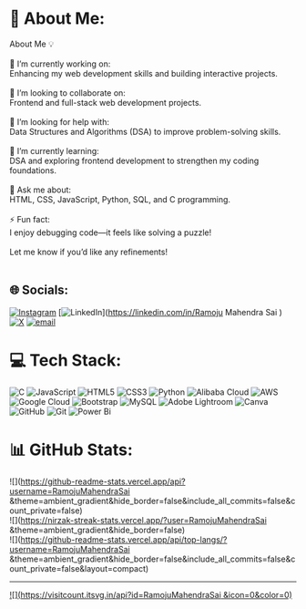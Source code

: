 # 💫 About Me:
About Me 💡<br><br>🚀 I’m currently working on:<br>Enhancing my web development skills and building interactive projects.<br><br>🤝 I’m looking to collaborate on:<br>Frontend and full-stack web development projects.<br><br>🌟 I’m looking for help with:<br>Data Structures and Algorithms (DSA) to improve problem-solving skills.<br><br>🌱 I’m currently learning:<br>DSA and exploring frontend development to strengthen my coding foundations.<br><br>💬 Ask me about:<br>HTML, CSS, JavaScript, Python, SQL, and C programming.<br><br>⚡ Fun fact:<br>I enjoy debugging code—it feels like solving a puzzle!<br><br>Let me know if you’d like any refinements!<br><br>


## 🌐 Socials:
[![Instagram](https://img.shields.io/badge/Instagram-%23E4405F.svg?logo=Instagram&logoColor=white)](https://instagram.com/mahendrasai38 ) [![LinkedIn](https://img.shields.io/badge/LinkedIn-%230077B5.svg?logo=linkedin&logoColor=white)](https://linkedin.com/in/Ramoju Mahendra Sai ) [![X](https://img.shields.io/badge/X-black.svg?logo=X&logoColor=white)](https://x.com/mahendrasai38 ) [![email](https://img.shields.io/badge/Email-D14836?logo=gmail&logoColor=white)](mailto:saimahendra091@gmail.com) 

# 💻 Tech Stack:
![C](https://img.shields.io/badge/c-%2300599C.svg?style=for-the-badge&logo=c&logoColor=white) ![JavaScript](https://img.shields.io/badge/javascript-%23323330.svg?style=for-the-badge&logo=javascript&logoColor=%23F7DF1E) ![HTML5](https://img.shields.io/badge/html5-%23E34F26.svg?style=for-the-badge&logo=html5&logoColor=white) ![CSS3](https://img.shields.io/badge/css3-%231572B6.svg?style=for-the-badge&logo=css3&logoColor=white) ![Python](https://img.shields.io/badge/python-3670A0?style=for-the-badge&logo=python&logoColor=ffdd54) ![Alibaba Cloud](https://img.shields.io/badge/AlibabaCloud-%23FF6701.svg?style=for-the-badge&logo=alibabacloud&logoColor=white) ![AWS](https://img.shields.io/badge/AWS-%23FF9900.svg?style=for-the-badge&logo=amazon-aws&logoColor=white) ![Google Cloud](https://img.shields.io/badge/GoogleCloud-%234285F4.svg?style=for-the-badge&logo=google-cloud&logoColor=white) ![Bootstrap](https://img.shields.io/badge/bootstrap-%238511FA.svg?style=for-the-badge&logo=bootstrap&logoColor=white) ![MySQL](https://img.shields.io/badge/mysql-4479A1.svg?style=for-the-badge&logo=mysql&logoColor=white) ![Adobe Lightroom](https://img.shields.io/badge/Adobe%20Lightroom-31A8FF.svg?style=for-the-badge&logo=Adobe%20Lightroom&logoColor=white) ![Canva](https://img.shields.io/badge/Canva-%2300C4CC.svg?style=for-the-badge&logo=Canva&logoColor=white) ![GitHub](https://img.shields.io/badge/github-%23121011.svg?style=for-the-badge&logo=github&logoColor=white) ![Git](https://img.shields.io/badge/git-%23F05033.svg?style=for-the-badge&logo=git&logoColor=white) ![Power Bi](https://img.shields.io/badge/power_bi-F2C811?style=for-the-badge&logo=powerbi&logoColor=black)
# 📊 GitHub Stats:
![](https://github-readme-stats.vercel.app/api?username=RamojuMahendraSai &theme=ambient_gradient&hide_border=false&include_all_commits=false&count_private=false)<br/>
![](https://nirzak-streak-stats.vercel.app/?user=RamojuMahendraSai &theme=ambient_gradient&hide_border=false)<br/>
![](https://github-readme-stats.vercel.app/api/top-langs/?username=RamojuMahendraSai &theme=ambient_gradient&hide_border=false&include_all_commits=false&count_private=false&layout=compact)

---
[![](https://visitcount.itsvg.in/api?id=RamojuMahendraSai &icon=0&color=0)](https://visitcount.itsvg.in)

<!-- Proudly created with GPRM ( https://gprm.itsvg.in ) -->
